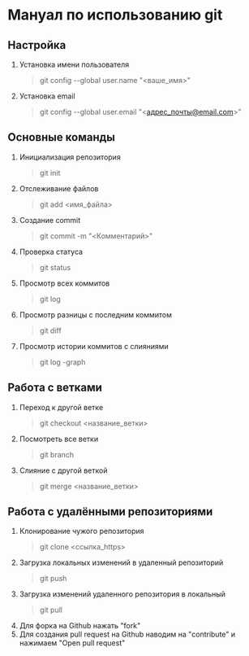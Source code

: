 # Мануал по использованию git
## Настройка
1. Установка имени пользователя
    > git config --global user.name "<ваше_имя>"

2. Установка email
    > git config --global user.email "<адрес_почты@email.com>"

## Основные команды
1. Инициализация репозитория
    > git init
2. Отслеживание файлов 
    > git add <имя_файла>
3. Создание commit
    > git commit -m "<Комментарий>"
4. Проверка статуса
    > git status
5. Просмотр всех коммитов
    > git log
6. Просмотр разницы с последним коммитом
    > git diff
7. Просмотр истории коммитов с слияниями
    > git log -graph

## Работа с ветками
1. Переход к другой ветке
    > git checkout <название_ветки>
2. Посмотреть все ветки 
    > git branch
3. Слияние с другой веткой
    > git merge <название_ветки>

## Работа с удалёнными репозиториями
1. Клонирование чужого репозитория
    > git clone <ссылка_https>
2. Загрузка локальных изменений в удаленный репозиторий
    > git push
3. Загрузка изменений удаленного репозитория в локальный
    > git pull
4. Для форка на Github нажать "fork"
5. Для создания pull request на Github наводим на "contribute" и нажимаем "Open pull request"
